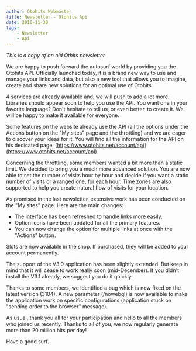 ```yaml
---
author: Otohits Webmaster
title: Newsletter - Otohits Api
date: 2016-11-30
tags:
    - Newsletter
    - Api
---
```


_This is a copy of an old Othits newsletter_

We are happy to push forward the autosurf world by providing you the Otohits API. Officially launched today, it is a brand new way to use and manage your links and data, but also a new tool that allows you to imagine, create and share new solutions for an optimal use of Otohits.

4 services are already available and, we will push to add a lot more. Libraries should appear soon to help you use the API. You want one in your favorite language? Don't hesitate to tell us, or even better, to create it. We will be happy to make it available for everyone.

Some features on the website already use the API (all the options under the Actions button on the "My sites" page and the throttling) and we are eager to discover your ideas for it.
You will find all the information for the API on his dedicated page: [https://www.otohits.net/account/api](https://www.otohits.net/account/api)

Concerning the throttling, some members wanted a bit more than a static limit. We decided to bring you a much more advanced solution. You are now able to set the number of visits hour by hour and decide if you want a static number of visits or a ranged one, for each hour. Time zones are also supported to help you create natural flow of visits for your location.

As promised in the last newsletter, extensive work has been conducted on the "My sites" page. Here are the main changes:
- The interface has been refreshed to handle links more easily.
- Option icons have been updated for all the primary features.
- You can now change the option for multiple links at once with the "Actions" button.

Slots are now available in the shop. If purchased, they will be added to your account permanently.

The support of the V3.0 application has been slightly extended. But keep in mind that it will cease to work really soon (mid-December). If you didn't install the V3.1 already, we suggest you do it quickly.

Thanks to some members, we identified a bug which is now fixed on the latest version (3104). A new parameter (/nowebgl) is now available to make the application work on specific configurations (application stuck on "sending order to the browser" message).

As usual, thank you all for your participation and hello to all the members who joined us recently. Thanks to all of you, we now regularly generate more than 20 million hits per day!

Have a good surf.